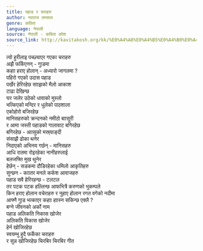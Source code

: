 ```yaml
---
title: पहाड र चराहरु
author: नवराज लम्साल
genre: कविता
language: नेपाली
source: नेपाली - कविता कोश
source_link: http://kavitakosh.org/kk/%E0%A4%A8%E0%A4%B5%E0%A4%B0%E0%A4%BE%E0%A4%9C_%E0%A4%B2%E0%A4%AE%E0%A5%8D%E0%A4%B8%E0%A4%BE%E0%A4%B2
---
```


त्यो हुरीलाइ पच्छ्याएर गएका चराहरु  
अझै फर्किएनन् - गाुडमा  
कहाा हराए होलान् - अध्यारो जागलमा ?  
पहिरो गएको उदास पहाड  
पर्खेर हेरिरहेछ सााझको मैलो आकाश  
टाढा देखिन्छ  
घर जलेर उठेको धावाको मुस्लो  
भत्किएको मन्दिर र धुलेको पाठशाला  
एकोहोरो बजिरहेछ  
मानिसहरुको क्रन्दनको नमीठो बाासुरी  
र आमा जस्ती पहाडको गालावाट बगिरहेछ  
बगिरहेछ - आासुको मस्र्याङ्दी  
संसाझै ढोका थनेर  
निदाएको अभिनय गर्छन् - मानिसहरु  
आधि रातमा रोइरहेका नानीहरुलाई  
बलजफ्ति मुख थुनेर  
हेर्छन् - सडकमा दौडिरहेका धमिलो आकृतिहरु  
सुन्छन - काातर मनले कर्कश आवाजहरु  
पहाड सवै हेरिरहन्छ - टलटल  
तर पटक पटक हल्लिन्छ आफभित्रै करुणको भुकम्पले  
किन हराए होलान वचेराहरु र नुहाए होलान रगत वगेको नदीमा  
आफ्नै गाुड भत्काएर कहाा हाास्न सकिन्छ एक्लै ?  
बग्ने जीवनको अर्को नाम  
पहाड अलिकति निकास खोजेर  
अलिकति विकास खोजेर  
हेर्न खोजिरहेछ  
स्वयम्भु हुदै फर्केका चराहरु  
र सुन्न खोजिरहेछ चिरबिर चिरबिर गीत
